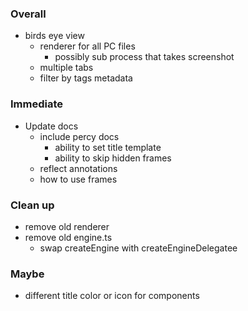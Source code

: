 ### Overall

- birds eye view
  - renderer for all PC files
    - possibly sub process that takes screenshot
  - multiple tabs
  - filter by tags metadata

### Immediate

- Update docs
  - include percy docs
    - ability to set title template
    - ability to skip hidden frames
  - reflect annotations
  - how to use frames

### Clean up

- remove old renderer
- remove old engine.ts
  - swap createEngine with createEngineDelegatee

### Maybe

- different title color or icon for components